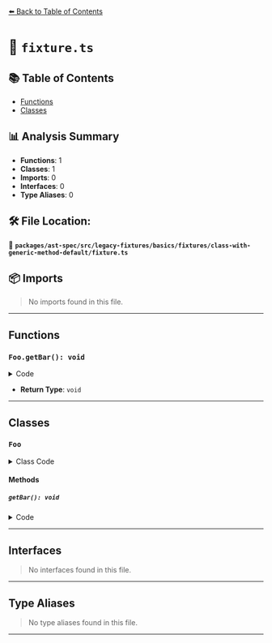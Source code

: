 [⬅️ Back to Table of Contents](../../../../../../../index.md)

# 📄 `fixture.ts`

## 📚 Table of Contents

- [Functions](#functions)
- [Classes](#classes)

## 📊 Analysis Summary

- **Functions**: 1
- **Classes**: 1
- **Imports**: 0
- **Interfaces**: 0
- **Type Aliases**: 0

## 🛠️ File Location:
📂 **`packages/ast-spec/src/legacy-fixtures/basics/fixtures/class-with-generic-method-default/fixture.ts`**

## 📦 Imports

> No imports found in this file.


---

## Functions

### `Foo.getBar(): void`

<details><summary>Code</summary>

```ts
getBar<T = Bar>() {}
```
</details>

- **Return Type**: `void`

---

## Classes

### `Foo`

<details><summary>Class Code</summary>

```ts
class Foo {
  getBar<T = Bar>() {}
}
```
</details>

#### Methods

##### `getBar(): void`

<details><summary>Code</summary>

```ts
getBar<T = Bar>() {}
```
</details>


---

## Interfaces

> No interfaces found in this file.


---

## Type Aliases

> No type aliases found in this file.


---